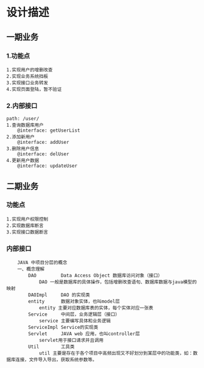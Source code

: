 # 设计描述

## 一期业务
### 1.功能点
    1.实现用户的增删改查
    2.实现业务系统挡板
    3.实现接口业务转发
    4.实现页面登陆，暂不验证
### 2.内部接口 
    path: /user/
    1.查询数据库用户   
        @interface: getUserList
    2.添加新用户 
        @interface: addUser
    3.删除用户信息
        @interface: delUser
    4.更新用户数据
        @interface: updateUser

## 二期业务
### 功能点
    1.实现用户权限控制
    2.实现数据库断言
    3.实现接口数据断言
### 内部接口


```
    JAVA 中项目分层的概念
    一、概念理解
        DAO         Data Access Object 数据库访问对象（接口）
            DAO 一般是数据库的具体操作，包括增删改查语句、数据库数据与java模型的映射
        DAOImpl     DAO 的实现类
        entity      数据对象实体，也叫model层
            entity 主要对应数据库表的实体，每个实体对应一张表
        Service     中间层，业务逻辑层（接口）
            service 主要编写具体和业务逻辑
        ServiceImpl Service的实现类
        Servlet     JAVA web 应用，也叫controller层
            servlet用于接口请求并且调用
        Util        工具类
            util 主要是存在于各个项目中高频出现又不好划分到某层中的功能类，如：数据库连接，文件导入导出，获取系统参数等。
        
```






